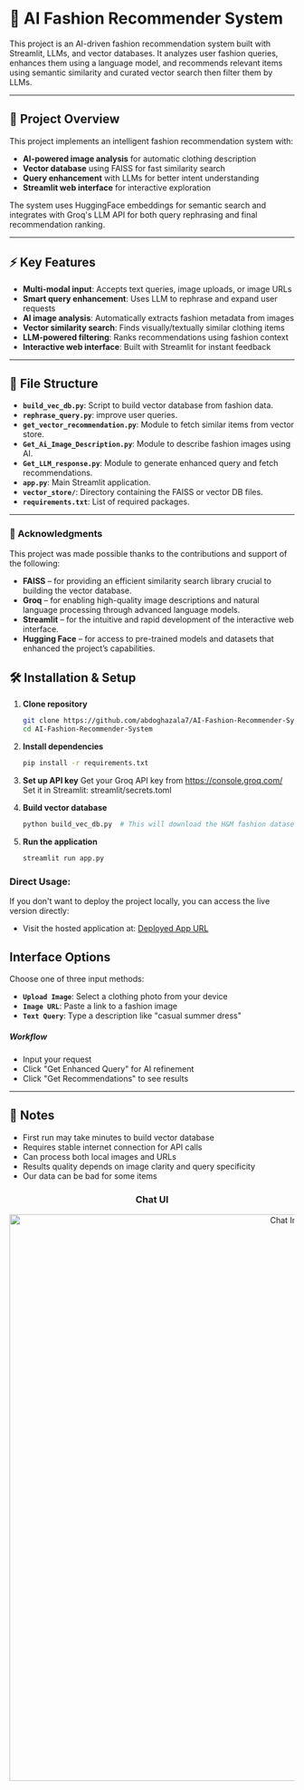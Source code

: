 # 🧥 AI Fashion Recommender System

This project is an AI-driven fashion recommendation system built with Streamlit, LLMs, and vector databases. It analyzes user fashion queries, enhances them using a language model, and recommends relevant items using semantic similarity and curated vector search then filter them by LLMs.

---
## 📌 Project Overview

This project implements an intelligent fashion recommendation system with:
- **AI-powered image analysis** for automatic clothing description
- **Vector database** using FAISS for fast similarity search
- **Query enhancement** with LLMs for better intent understanding
- **Streamlit web interface** for interactive exploration

The system uses HuggingFace embeddings for semantic search and integrates with Groq's LLM API for both query rephrasing and final recommendation ranking.

---

## ⚡ Key Features

- **Multi-modal input**: Accepts text queries, image uploads, or image URLs
- **Smart query enhancement**: Uses LLM to rephrase and expand user requests
- **AI image analysis**: Automatically extracts fashion metadata from images
- **Vector similarity search**: Finds visually/textually similar clothing items
- **LLM-powered filtering**: Ranks recommendations using fashion context
- **Interactive web interface**: Built with Streamlit for instant feedback

---
## 📁 File Structure 
- **`build_vec_db.py`**: Script to build vector database from fashion data.
- **`rephrase_query.py`**: improve user queries.
- **`get_vector_recommendation.py`**: Module to fetch similar items from vector store.
- **`Get_Ai_Image_Description.py`**: Module to describe fashion images using AI.
- **`Get_LLM_response.py`**: Module to generate enhanced query and fetch recommendations.
- **`app.py`**: Main Streamlit application.
- **`vector_store/`**: Directory containing the FAISS or vector DB files.
- **`requirements.txt`**: List of required packages.

---

### 🙏 Acknowledgments

This project was made possible thanks to the contributions and support of the following:

- **FAISS** – for providing an efficient similarity search library crucial to building the vector database.
- **Groq** – for enabling high-quality image descriptions and natural language processing through advanced language models.
- **Streamlit** – for the intuitive and rapid development of the interactive web interface.
- **Hugging Face** – for access to pre-trained models and datasets that enhanced the project’s capabilities.

## 🛠️ Installation & Setup

1. **Clone repository**
      ```bash
      git clone https://github.com/abdoghazala7/AI-Fashion-Recommender-System.git 
      cd AI-Fashion-Recommender-System
2. **Install dependencies**
   ```bash
   pip install -r requirements.txt
3. **Set up API key**
   Get your Groq API key from https://console.groq.com/
   Set it in Streamlit: streamlit/secrets.toml
   
5. **Build vector database**
   ```bash
   python build_vec_db.py  # This will download the H&M fashion dataset and create FAISS index

6. **Run the application**
   ```bash
   streamlit run app.py  

### Direct Usage:

If you don't want to deploy the project locally, you can access the live version directly:

- Visit the hosted application at: [Deployed App URL](https://ai-fashion-recommender-system.streamlit.app/)

## Interface Options
Choose one of three input methods:

- **`Upload Image`**: Select a clothing photo from your device
- **`Image URL`**: Paste a link to a fashion image
- **`Text Query`**: Type a description like "casual summer dress"
##### Workflow
- Input your request
- Click "Get Enhanced Query" for AI refinement
- Click "Get Recommendations" to see results
  
---

## 📝 Notes
- First run may take minutes to build vector database
- Requires stable internet connection for API calls
- Can process both local images and URLs
- Results quality depends on image clarity and query specificity
- Our data can be bad for some items

<h3 align="center">Chat UI</h3>

<p align="center">
  <img src="chat-ui.png" alt="Chat Interface" width="1000">
</p>
